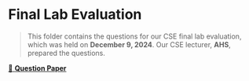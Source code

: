 # Final Lab Evaluation

> This folder contains the questions for our CSE final lab evaluation, which was held on **December 9, 2024**. Our CSE lecturer, **AHS**, prepared the questions.

[📄 **Question Paper**](./tasks.pdf)
